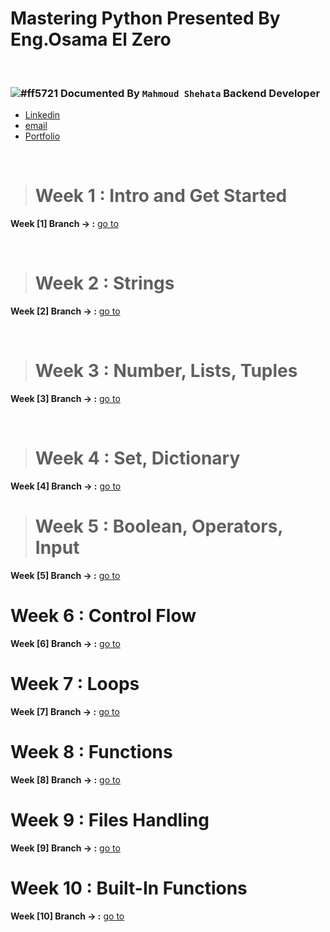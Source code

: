 # Mastering Python Presented By Eng.Osama El Zero

<br>

### ![#ff5721](https://via.placeholder.com/12/ff5722/000000?text=+) Documented By `Mahmoud Shehata` Backend Developer

- [Linkedin](https://www.linkedin.com/in/mahmoud-shehata-muhammed/)
- [email](https://mail.google.com/mail/)
- [Portfolio](https://my-dynamic-portfolio2.herokuapp.com/)

<br>

> # Week 1 : Intro and Get Started

**Week [1] Branch -> :** [go to](https://github.com/mmshehatta/Python-BootCamp/tree/week_1/week_1)

<br>

> # Week 2 : Strings

**Week [2] Branch -> :** [go to](https://github.com/mmshehatta/Python-BootCamp/tree/weak_2)

<br/>

> # Week 3 : Number, Lists, Tuples

**Week [3] Branch -> :** [go to](https://github.com/mmshehatta/Python-BootCamp/tree/week_3/week_3)

<br/>

> # Week 4 : Set, Dictionary

**Week [4] Branch -> :** [go to](https://github.com/mmshehatta/Python-BootCamp/tree/week_4/week_4)


> # Week 5 : Boolean, Operators, Input

**Week [5] Branch -> :** [go to](https://github.com/mmshehatta/Python-BootCamp/tree/week_5/week_5)

# Week 6 : Control Flow

**Week [6] Branch -> :** [go to](https://github.com/mmshehatta/Python-BootCamp/tree/week_6/week_6)

# Week 7 : Loops

**Week [7] Branch -> :** [go to](https://github.com/mmshehatta/Python-BootCamp/tree/week_7/week_7)

# Week 8 : Functions

**Week [8] Branch -> :** [go to](https://github.com/mmshehatta/Python-BootCamp/tree/week_8/week_8)

# Week 9 : Files Handling

**Week [9] Branch -> :** [go to](https://github.com/mmshehatta/Python-BootCamp/tree/week_9/week_9)

# Week 10 : Built-In Functions

**Week [10] Branch -> :** [go to](https://github.com/mmshehatta/Python-BootCamp/tree/week_10/week_10)
